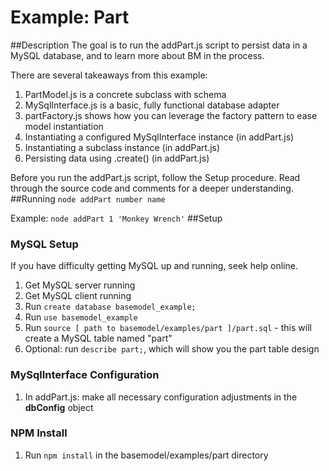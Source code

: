 # Example: Part
##Description
The goal is to run the addPart.js script to persist data in a MySQL database, and to learn more about BM in the process.  
  
There are several takeaways from this example:  
1. PartModel.js is a concrete subclass with schema  
2. MySqlInterface.js is a basic, fully functional database adapter  
3. partFactory.js shows how you can leverage the factory pattern to ease model instantiation  
4. Instantiating a configured MySqlInterface instance (in addPart.js)  
5. Instantiating a subclass instance (in addPart.js)  
6. Persisting data using .create() (in addPart.js)  
  
Before you run the addPart.js script, follow the Setup procedure. Read through the source code and comments for a deeper understanding.
##Running
`node addPart number name`  
  
Example: `node addPart 1 'Monkey Wrench'`
##Setup
### MySQL Setup
If you have difficulty getting MySQL up and running, seek help online.  
1. Get MySQL server running  
2. Get MySQL client running  
3. Run `create database basemodel_example;`  
4. Run `use basemodel_example`  
5. Run `source [ path to basemodel/examples/part ]/part.sql` - this will create a MySQL table named "part"  
6. Optional: run `describe part;`, which will show you the part table design
### MySqlInterface Configuration
1. In addPart.js: make all necessary configuration adjustments in the **dbConfig** object
  
### NPM Install
1. Run `npm install` in the basemodel/examples/part directory
